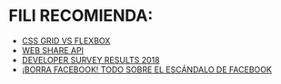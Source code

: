 # FILI RECOMIENDA:

- [CSS GRID VS FLEXBOX](https://goo.gl/1dGZc9)
- [WEB SHARE API](https://goo.gl/9UmFNh)
- [DEVELOPER SURVEY RESULTS 2018](https://goo.gl/huCCui)
- [¡BORRA FACEBOOK! TODO SOBRE EL ESCÁNDALO DE FACEBOOK](https://goo.gl/eg64wH)